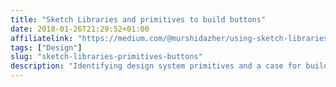 ```yaml
---
title: "Sketch Libraries and primitives to build buttons"
date: 2018-01-26T21:29:52+01:00
affiliatelink: "https://medium.com/@murshidazher/using-sketch-libraries-and-primitives-to-build-an-even-better-system-of-buttons-ecc8f25486ac"
tags: ["Design"]
slug: "sketch-libraries-primitives-buttons"
description: "Identifying design system primitives and a case for building components which limit the amount of redundancy in your work."
---
```

